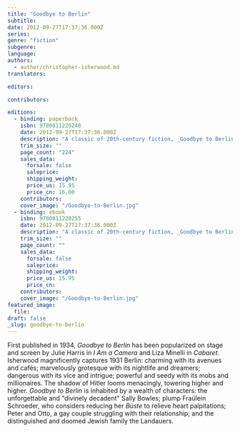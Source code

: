 ```yaml
---
title: "Goodbye to Berlin"
subtitle:
date: 2012-09-27T17:37:36.000Z
series:
genre: "fiction"
subgenre:
language:
authors:
  - author/christopher-isherwood.md
translators:

editors:

contributors:

editions:
  - binding: paperback
    isbn: 9780811220248
    date: 2012-09-27T17:37:36.000Z
    description: "A classic of 20th-century fiction, _Goodbye to Berlin_ inspired the Oscar-winning film _Cabaret_ "
    trim_size: ""
    page_count: "224"
    sales_data:
      forsale: false
      saleprice:
      shipping_weight:
      price_us: 15.95
      price_cn: 16.00
    contributors:
    cover_image: "/Goodbye-to-Berlin.jpg"
  - binding: ebook
    isbn: 9780811220255
    date: 2012-09-27T17:37:36.000Z
    description: "A classic of 20th-century fiction, _Goodbye to Berlin_ inspired the Oscar-winning film _Cabaret_ "
    trim_size: ""
    page_count: ""
    sales_data:
      forsale: false
      saleprice:
      shipping_weight:
      price_us: 15.95
      price_cn:
    contributors:
    cover_image: "/Goodbye-to-Berlin.jpg"
featured_image:
  file:
draft: false
_slug: goodbye-to-berlin
---
```


First published in 1934, _Goodbye to Berlin_ has been popularized on stage and screen by Julie Harris in _I Am a Camera_ and Liza Minelli in _Cabaret_. Isherwood magnificently captures 1931 Berlin: charming with its avenues and cafés; marvelously grotesque with its nightlife and dreamers; dangerous with its vice and intrigue; powerful and seedy with its mobs and millionaires. The shadow of Hitler looms menacingly, towering higher and higher. _Goodbye to Berlin_ is inhabited by a wealth of characters: the unforgettable and "divinely decadent" Sally Bowles; plump Fraülein Schroeder, who considers reducing her _Büste_ to relieve heart palpitations; Peter and Otto, a gay couple struggling with their relationship; and the distinguished and doomed Jewish family the Landauers.

